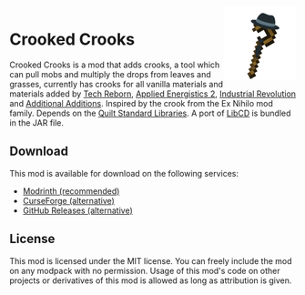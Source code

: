 <img src="./src/main/resources/assets/crooked_crooks/icon.png" align="right" width="128px"/>

# Crooked Crooks

Crooked Crooks is a mod that adds crooks, a tool which can pull mobs and multiply the drops from leaves and grasses, currently has crooks for all vanilla materials and materials added by [Tech Reborn](https://www.curseforge.com/minecraft/mc-mods/techreborn), [Applied Energistics 2](https://www.curseforge.com/minecraft/mc-mods/applied-energistics-2), [Industrial Revolution](https://www.curseforge.com/minecraft/mc-mods/industrial-revolution) and [Additional Additions](https://www.curseforge.com/minecraft/mc-mods/additional-additions). Inspired by the crook from the Ex Nihilo mod family. Depends on the [Quilt Standard Libraries](https://modrinth.com/mod/qsl). A port of [LibCD](https://github.com/EnnuiL/LibCD) is bundled in the JAR file.

## Download

This mod is available for download on the following services:

- [Modrinth (recommended)](https://modrinth.com/mod/crooked-crooks)
- [CurseForge (alternative)](https://www.curseforge.com/minecraft/mc-mods/crooked-crooks)
- [GitHub Releases (alternative)](https://github.com/EnnuiL/CrookedCrooks/releases)

## License

This mod is licensed under the MIT license. You can freely include the mod on any modpack with no permission. Usage of this mod's code on other projects or derivatives of this mod is allowed as long as attribution is given.
